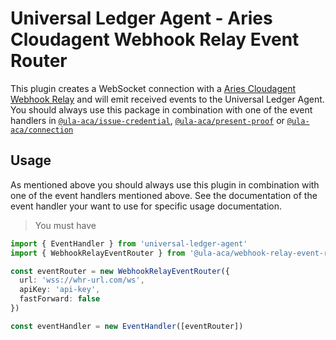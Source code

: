 # Universal Ledger Agent - Aries Cloudagent Webhook Relay Event Router

This plugin creates a WebSocket connection with a [Aries Cloudagent Webhook Relay](https://github.com/ula-aca/aries-cloudagent-webhook-relay) and will emit received events to the Universal Ledger Agent. You should always use this package in combination with one of the event handlers in [`@ula-aca/issue-credential`](npmjs.com/package/@ula-aca/issue-credential), [`@ula-aca/present-proof`](npmjs.com/package/@ula-aca/present-proof) or [`@ula-aca/connection`](npmjs.com/package/@ula-aca/connection)

## Usage

As mentioned above you should always use this plugin in combination with one of the event handlers mentioned above. See the documentation of the event handler your want to use for specific usage documentation.

> You must have

```typescript
import { EventHandler } from 'universal-ledger-agent'
import { WebhookRelayEventRouter } from '@ula-aca/webhook-relay-event-router'

const eventRouter = new WebhookRelayEventRouter({
  url: 'wss://whr-url.com/ws',
  apiKey: 'api-key',
  fastForward: false
})

const eventHandler = new EventHandler([eventRouter])
```

